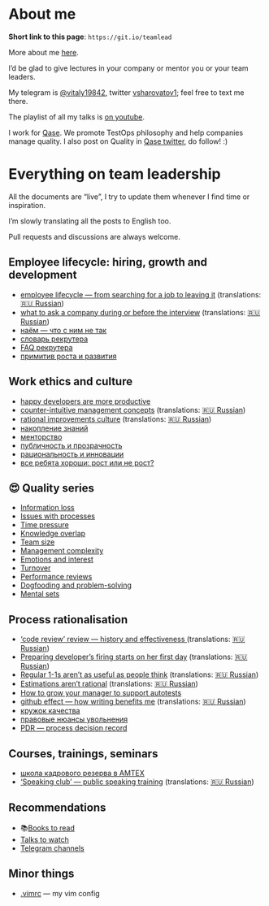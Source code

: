 # About me

**Short link to this page**: `https://git.io/teamlead`

More about me [here](https://github.com/sharovatov).

I’d be glad to give lectures in your company or mentor you or your team leaders.

My telegram is [@vitaly19842](http://t.me/vitaly19842), twitter [vsharovatov1](https://twitter.com/vsharovatov1); feel free to text me there.

The playlist of all my talks is [on youtube](https://www.youtube.com/watch?v=0DwEsMgMbj0&list=PLFtS8Ah0wZvWS37oveJ0-D5K6V7GWUpqY).

I work for [Qase](https://qase.io). We promote TestOps philosophy and help companies manage quality. I also post on Quality in [Qase twitter](https://twitter.com/qase_io), do follow! :)

# Everything on team leadership

All the documents are “live”, I try to update them whenever I find time or inspiration.

I’m slowly translating all the posts to English too.

Pull requests and discussions are always welcome.

## Employee lifecycle: hiring, growth and development

- [employee lifecycle — from searching for a job to leaving it](/articles/lifecycle_en.md) (translations: [:ru: Russian](/articles/lifecycle.md))
- [what to ask a company during or before the interview](/articles/company_interview_en.md) (translations: [:ru: Russian](/articles/company_interview.md))
- [наём — что с ним не так](/articles/hiring.md)
- [словарь рекрутера](/articles/recruiting.md)
- [FAQ рекрутера](/articles/recruiter_FAQ.md)
- [примитив роста и развития](/articles/growth.md)

## Work ethics and culture

- [happy developers are more productive](/articles/happiness.md)
- [counter-intuitive management concepts](/articles/tl_bias_en.md) (translations: [:ru: Russian](/articles/tl_bias.md))
- [rational improvements culture](/articles/rational_improvement_en.md) (translations: [:ru: Russian](/articles/rational_improvement.md))
- [накопление знаний](/articles/knowledge.md)
- [менторство](/articles/mentorship.md)
- [публичность и прозрачность](/articles/transparency.md)
- [рациональность и инновации](/articles/innovations.md)
- [все ребята хороши: рост или не рост?](/articles/growth.md)

## :heart_eyes: Quality series
- [Information loss](/articles/team_quality.md)
- [Issues with processes](/articles/team_processes.md)
- [Time pressure](/articles/team_pressure.md)
- [Knowledge overlap](/articles/team_knowledge.md)
- [Team size](/articles/team_size.md)
- [Management complexity](/articles/team_complexity.md)
- [Emotions and interest](/articles/team_emotions.md)
- [Turnover](/articles/team_turnover.md)
- [Performance reviews](/articles/team_perfreview.md)
- [Dogfooding and problem-solving](/articles/dogfooding.md)
- [Mental sets](/articles/mental-sets-and-quality.md)

## Process rationalisation

- [‘code review’ review — history and effectiveness ](/articles/codereview_en.md) (translations: [:ru: Russian](/articles/codereview.md))
- [Preparing developer’s firing starts on her first day](/articles/firing_en.md) (translations: [:ru: Russian](/articles/firing.md))
- [Regular 1-1s aren’t as useful as people think](/articles/1-1_en.md) (translations: [:ru: Russian](/articles/1-1.md))
- [Estimations aren’t rational](/articles/estimations_en.md) (translations: [:ru: Russian](/articles/estimations.md))
- [How to grow your manager to support autotests](/articles/tests-persuasion.md)
- [github effect — how writing benefits me](/articles/github-effect_en.md) (translations: [:ru: Russian](/articles/github-effect.md))
- [кружок качества](/articles/quality_circle.md)
- [правовые нюансы увольнения](/articles/firing_law.md)
- [PDR — process decision record](/articles/PDR.md)

## Courses, trainings, seminars
- [школа кадрового резерва в АМТЕХ](https://github.com/AMTECH-dev/shkar)
- [‘Speaking club’ — public speaking training](/speaking_club_en.md) (translations: [:ru: Russian](/speaking_club.md))

## Recommendations
- :books:[Books to read](/misc/books.md)
- [Talks to watch](/misc/talks.md)
- [Telegram channels](/misc/tg-channels.md)

## Minor things
- [.vimrc](/.vimrc) — my vim config


